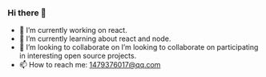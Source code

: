 ### Hi there 👋

- 🔭 I’m currently working on react.
- 🌱 I’m currently learning about react and node.
- 👯 I’m looking to collaborate on I’m looking to collaborate on participating in interesting open source projects.
- 📫 How to reach me: 1479376017@qq.com

<!--
**kampiu/kampiu** is a ✨ _special_ ✨ repository because its `README.md` (this file) appears on your GitHub profile.

Here are some ideas to get you started:

- 🔭 I’m currently working on ...
- 🌱 I’m currently learning ...
- 👯 I’m looking to collaborate on ...
- 🤔 I’m looking for help with ...
- 💬 Ask me about ...
- 📫 How to reach me: ...
- 😄 Pronouns: ...
- ⚡ Fun fact: ...
-->
